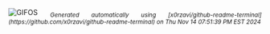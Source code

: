 <div align="justify">
<picture>
    <source media="(prefers-color-scheme: dark)" srcset="https://i.ibb.co/3m4zvKB/output-gif.gif">
    <source media="(prefers-color-scheme: light)" srcset="https://i.ibb.co/3m4zvKB/output-gif.gif">
    <img alt="GIFOS" src="https://i.ibb.co/3m4zvKB/output-gif.gif">
</picture>
<sub><i>Generated automatically using [x0rzavi/github-readme-terminal](https://github.com/x0rzavi/github-readme-terminal) on Thu Nov 14 07:51:39 PM EST 2024</i></sub>
</div>

<!--  -->
